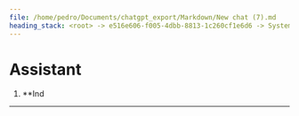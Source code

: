 ```yaml
---
file: /home/pedro/Documents/chatgpt_export/Markdown/New chat (7).md
heading_stack: <root> -> e516e606-f005-4dbb-8813-1c260cf1e6d6 -> System -> 44eed415-c779-4062-9ca6-1ab2d02ee8d1 -> System -> aaa27b2a-c5b9-485a-96ca-ba68ff20e0f5 -> User -> b9a851de-8f1b-4cb4-9718-60daf273e3ea -> Assistant
---
```

# Assistant

1. **Ind

---
